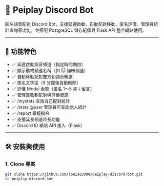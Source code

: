 # 🐾 Peiplay Discord Bot

匿名語音配對 Discord Bot，支援延遲啟動、自動配對移動、匿名評價、管理員統計查詢等功能，並搭配 PostgreSQL 儲存紀錄與 Flask API 整合網站使用。

---

## 🚀 功能特色

- ✅ 延遲啟動語音頻道（指定時間開啟）
- ✅ 顯示動物頻道名稱（如 🐱 貓咪頻道）
- ✅ 自動移動配對雙方到語音頻道
- ✅ 匿名文字區（5 分鐘後自動刪除）
- ✅ 評價 Modal 表單（匿名 1～5 星＋留言）
- ✅ 管理區收到配對與評價資訊
- ✅ /mystats 查詢自己配對統計
- ✅ /stats @user 管理員可查詢他人統計
- ✅ /report 舉報指令
- ✅ 支援延長頻道時長功能
- ✅ Discord ID 網站 API 接入（Flask）

---

## 🛠 安裝與使用

### 1. Clone 專案

```bash
git clone https://github.com/louis03000/peiplay-discord-bot.git
cd peiplay-discord-bot